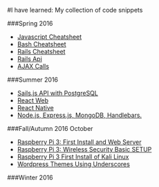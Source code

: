 #I have learned: My collection of code snippets


###Spring 2016
- [Javascript Cheatsheet](https://github.com/JulioMontas/I-have-learned/blob/master/StepOne-SpringAndSummer-2016/Javascript_Cheatsheet.md)
- [Bash Cheatsheet](https://github.com/JulioMontas/I-have-learned/blob/master/StepOne-SpringAndSummer-2016/Bash_Cheatsheet.md)
- [Rails Cheatsheet](https://github.com/JulioMontas/I-have-learned/blob/master/StepOne-SpringAndSummer-2016/Rails-Cheatsheet.md)
- [Rails Api](#)
- [AJAX Calls](https://github.com/JulioMontas/I-have-learned/blob/master/StepOne-SpringAndSummer-2016/AJAX_Calls.md)

###Summer 2016
- [Sails.js API with PostgreSQL](https://github.com/JulioMontas/I-have-learned/blob/master/StepOne-SpringAndSummer-2016/Sails.js_API.md)
- [React Web](https://github.com/JulioMontas/I-have-learned/blob/master/StepOne-SpringAndSummer-2016/React_Web.md)
- [React Native](https://github.com/JulioMontas/I-have-learned/blob/master/StepOne-SpringAndSummer-2016/React_Native.md)
- [Node.js, Express.js, MongoDB, Handlebars.](https://github.com/JulioMontas/I-have-learned/blob/master/StepOne-SpringAndSummer-2016/Node_Expess_Mongodb_Handlebars.md)

###Fall/Autumn 2016 October
- [Raspberry Pi 3: First Install and Web Server](https://github.com/JulioMontas/I-have-learned/blob/master/StepTwo-Fall:Autumn-2016/Raspberry_Pi_3_First_Install_and_Web_Server.md)
- [Raspberry Pi 3: Wireless Security Basic SETUP](https://github.com/JulioMontas/I-have-learned/blob/master/StepTwo-Fall:Autumn-2016/Raspberry_Pi_3_Wireless_Security_Basic_SETUP.md)
- [Raspberry Pi 3 First Install of Kali Linux](https://github.com/JulioMontas/I-have-learned/blob/master/StepTwo-Fall:Autumn-2016/Raspberry_Pi_3_First_Install_Linux_Kali.md)
- [Wordpress Themes Using Underscores](https://github.com/JulioMontas/I-have-learned/blob/master/StepTwo-Fall:Autumn-2016/Wordpress_with_Underscore.md)

###Winter 2016
